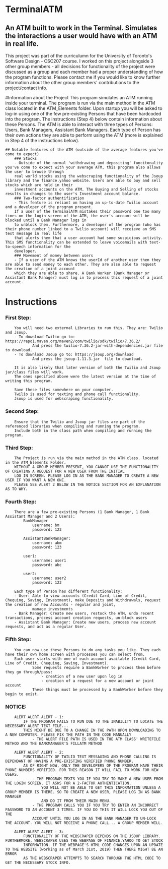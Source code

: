 # TerminalATM
## An ATM built to work in the Terminal. Simulates the interactions a user would have with an ATM in real life.

This project was part of the curriculumn for the University of Toronto's Software Design - CSC207 course.
I worked on this project alongside 3 other group members - all decisions for functionality of the project were discussed as a group and each member
had a proper understanding of how the program functions.
Please contact me if you would like to know further information about the other group members' contributions to the project/contact info.

#Information about the Project
    This program simulates an ATM running inside your terminal. 
    The program is run via the main method in the ATM class located in the ATM_Elements folder.
    Upon startup you will be asked to log-in using one of the few pre-existing Persons that have been hardcoded
    into the program. The instructions (Step 4) below contain information about these Persons.
    The ATM is able to interact with three types of Persons: Users, Bank Managers, Assistant Bank Managers.
    Each type of Person has their own actions they are able to perform using the ATM (more is explained in Step 4 of the instructions below).
    
    ## Notable features of the ATM (outside of the average features you've come to expect)
        ### Stocks
        - Outside of the normal 'withdrawing and depositing' funcitonality you've come to expect with your average ATM, this program also allows the user to browse through
        real world stocks using the webscraping functionality of the Jsoup library and the finance.yahoo website. Users are able to buy and sell stocks which are held in their
        investment accounts on the ATM. The Buying and Selling of stocks results in changes to the user's Investment account balance.
        ### Two-factor authentification
        - This feature is reliant on having an up-to-date Twilio account and a developer of the program present. 
        If a user of the TerminalATM mistakes their password one too many times on the login screen of the ATM, the user's account will be blocked until a Bank Manager logs in 
        to unblock them. Furthermore, a developer of the program (who has their phone number linked to a Twilio account) will receieve an SMS text message in real life 
        that alerts them that a user account had some suspicious activity. This SMS functionality can be extended to leave voicemails with text-to-speech information for the 
        developer.
        ### Movement of money between users
        - If a user of the ATM knows the userId of another user then they are able to send money to each other. They are also able to request the creation of a joint account
        which they are able to share. A Bank Worker (Bank Manager or Assistant Bank Manager) must log in to process this request of a joint account.
        
    


# Instructions
### First Step:
        You will need two external Libraries to run this. They are: Twilio and Jsoup.
        - To download Twilio go to: https://repo1.maven.org/maven2/com/twilio/sdk/twilio/7.36.2/
                And press the twilio-7.36.2-jar-with-dependencies.jar file to download.
        - To download Jsoup go to: https://jsoup.org/download
                And press the jsoup-1.11.3.jar  file to download.

        It is also likely that later version of both the Twilio and Jsoup jar/class files will work.
        The ones specified above were the latest version at the time of writing this program.

        Save these files somewhere on your computer.
        Twilio is used for texting and phone call functionality.
        Jsoup is used for webscraping functionality.

### Second Step:
        Ensure that the Twilio and Jsoup jar files are part of the referenced libraries when compiling and running the program.
        Include both in the class path when compiling and running the program.

### Third Step:
        The Project is run via the main method in the ATM class. located in the ATM_Elements Folder.
        WITHOUT A GROUP MEMBER PRESENT, YOU CANNOT USE THE FUNCTIONALITY OF CREATING A REQUEST FOR A NEW USER FROM THE INITIAL
        LOG IN SCREEN. PLEASE LOG IN AS THE BANK MANAGER TO CREATE A NEW USER IF YOU WANT A NEW ONE.
        PLEASE SEE ALERT 2 BELOW IN THE NOTICE SECTION FOR AN EXPLANATION AS TO WHY.

### Fourth Step:
        There are a few pre-existing Persons (1 Bank Manager, 1 Bank Assistant Manager and 2 Users):
            BankManager
                username: bm
                password: 123

            AssistantBankManager:
                username: abm
                password: 123

            user1:
                username: user1
                password: abc

            user2:
                username: user2
                password: 123
        
        Each type of Person has different functionality:
        - User: Able to view accounts (Credit Card, Line of Credit, Chequing, Saving, Investment), make Deposits and Withdrawals, request the creation of new Accounts - regular and joint,
                manage investments
        - Bank Manager: Create new users, restock the ATM, undo recent transactions, process account creation requests, un-block users
        - Assistant Bank Manager: Create new users, process new account requests, and act as a regular User.

### Fifth Step:
        You can now use these Persons to do any tasks you like. They each have their own home screen with processes you can select from.
        Each user starts with one of each account available (Credit Card, Line of Credit, Chequing, Saving, Investment).
                Some requests require a BankWorker to process them before they go through/pass:
                    - creation of a new user upon log in
                    - creation of a request for a new account or joint account
                These things must be processed by a BankWorker before they begin to exist.

### NOTICE:
        ALERT ALERT ALERT - 1:
            IF THE PROGRAM FAILS TO RUN DUE TO THE INABILITY TO LOCATE THE NECESSARY ALERT TEXT FILE...
            THIS MIGHT BE DUE TO A CHANGE IN THE PATH UPON DOWNLOADING TO A NEW COMPUTER. PLEASE FIX THE PATH IN THE CODE MANUALLY
                - THE ALERT FILE PATH IS USED IN THE ATM CLASS' WRITEFILE METHOD AND THE BANKMANAGER'S FILLATM METHOD

        ALERT ALERT ALERT - 2:
            FUNCTIONALITY OF TWILIO TEXT MESSAGING AND PHONE CALLING IS DEPENDANT OF HAVING A PRE-EXISTING VERIFIED PHONE NUMBER.
            AS OF RIGHT NOW, ONLY THE DEVELOPERS OF THE PROGRAM HAVE THEIR PHONE NUMBERS VERIFIED. FOR THIS REASON IT WILL FAIL TO WORK FOR NEW USERS.
                - THE PROGRAM TEXTS YOU IF YOU TRY TO MAKE A NEW USER FROM THE LOGIN SCREEN. IT ASKS FOR A 2-FACTOR AUTHENTICATION.
                    YOU WILL NOT BE ABLE TO GET THIS INFORMATION UNLESS A GROUP MEMBER IS THERE. SO TO CREATE A NEW USER, PLEASE LOG IN AS BANK MANAGER
                    AND DO IT FROM THEIR MAIN MENU.
                - THE PROGRAM CALLS YOU IF YOU TRY TO ENTER AN INCORRECT PASSWORD TO AN ACCOUNT 3 TIMES. IF YOU DO THIS IT WILL LOCK YOU OUT OF THE
                ACCOUNT UNTIL YOU LOG IN AS THE BANK MANAGER TO UN-LOCK THE ACCOUNT. YOU WILL NOT RECEIVE A PHONE CALL... A GROUP MEMBER WILL.

        ALERT ALERT ALERT - 3:
            FUNCTIONALITY OF THE WEBSCRAPER DEPENDS ON THE JSOUP LIBRARY. FURTHERMORE, WEBSCRAPER USES THE WEBPAGE OF FINANCE.YAHOO TO GET STOCK
            INFORMATION. IF THE WEBPAGE'S HTML CODE CHANGES UPON AN UPDATE TO THE WEBSITE (working as of March 31st, 2019) THEN THERE MIGHT BE AN ERROR
            AS THE WEBSCRAPER ATTEMPTS TO SEARCH THROUGH THE HTML CODE TO GET THE NECESSARY STOCK INFO.

